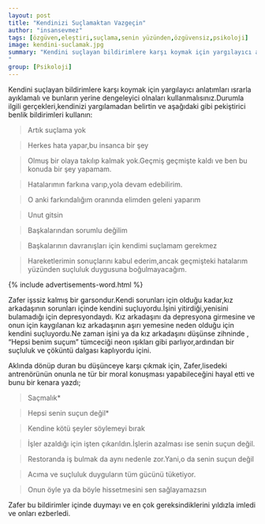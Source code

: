 ```yaml
---
layout: post
title: "Kendinizi Suçlamaktan Vazgeçin"
author: "insansevmez"
tags: [özgüven,eleştiri,suçlama,senin yüzünden,özgüvensiz,psikoloji]
image: kendini-suclamak.jpg
summary: "Kendini suçlayan bildirimlere karşı koymak için yargılayıcı anlatımları ısrarla ayıklamalı ve bunların yerine dengeleyici olnaları kullanmalısınız.Durumla ilgili gerçekleri,kendinizi yargılamadan belirtin ve aşağıdaki gibi pekiştirici benlik bildirimleri kullanın:
"
group: [Psikoloji]
---
```


Kendini suçlayan bildirimlere karşı koymak için yargılayıcı anlatımları ısrarla ayıklamalı ve bunların yerine dengeleyici olnaları kullanmalısınız.Durumla ilgili gerçekleri,kendinizi yargılamadan belirtin ve aşağıdaki gibi pekiştirici benlik bildirimleri kullanın:

>Artık suçlama yok

>Herkes hata yapar,bu insanca bir şey

>Olmuş bir olaya takılıp kalmak yok.Geçmiş geçmişte kaldı ve ben bu konuda bir şey yapamam.

>Hatalarımın farkına varıp,yola devam edebilirim.

>O anki farkındalığım oranında elimden geleni yaparım

>Unut gitsin

>Başkalarından sorumlu değilim

>Başkalarının davranışları için kendimi suçlamam gerekmez

>Hareketlerimin sonuçlarını kabul ederim,ancak geçmişteki hatalarım yüzünden suçluluk duygusuna boğulmayacağım.

{% include advertisements-word.html %}

Zafer işssiz kalmış bir garsondur.Kendi sorunları için olduğu kadar,kız arkadaşının sorunları içinde kendini suçluyordu.İşini yitirdiği,yenisini bulamadığı için depresyondaydı. Kız arkadaşını da depresyona girmesine ve onun için kaygılanan kız arkadaşının aşırı yemesine neden olduğu için kendini suçluyordu.Ne zaman işini ya da kız arkadaşını düşünse zihninde , “Hepsi benim suçum” tümceciği neon ışıkları gibi parlıyor,ardından bir suçluluk ve çöküntü dalgası kaplıyordu içini.

Aklında dönüp duran bu düşünceye karşı çıkmak için, Zafer,lisedeki antrenörünün onunla ne tür bir moral konuşması yapabileceğini hayal etti ve bunu bir kenara yazdı;

>Saçmalık*

>Hepsi senin suçun değil*

>Kendine kötü şeyler söylemeyi bırak

>İşler azaldığı için işten çıkarıldın.İşlerin azalması ise senin suçun değil.

>Restoranda iş bulmak da aynı nedenle zor.Yani,o da senin suçun değil

>Acıma ve suçluluk duyguların tüm gücünü tüketiyor.

>Onun öyle ya da böyle hissetmesini sen sağlayamazsın

Zafer bu bildirimler içinde duymayı ve en çok gereksindiklerini yıldızla imledi ve onları ezberledi.
